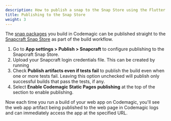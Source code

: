 ```yaml
---
description: How to publish a snap to the Snap Store using the Flutter workflow editor
title: Publishing to the Snap Store
weight: 3
---
```


The [snap packages](../flutter/flutter-projects/#building-snap-packages) you build in Codemagic can be published straight to the [Snapcraft Snap Store](https://snapcraft.io/) as part of the build workflow.

1. Go to **App settings > Publish > Snapcraft** to configure publishing to the Snapcraft Snap Store.  
2. Upload your Snapcraft login credentials file. This can be created by running 
3. Check **Publish artifacts even if tests fail** to publish the build even when one or more tests fail. Leaving this option unchecked will publish only successful builds that pass the tests, if any.
4. Select **Enable Codemagic Static Pages publishing** at the top of the section to enable publishing.

Now each time you run a build of your web app on Codemagic, you'll see the web app artifact being published to the web page in Codemagic logs and can immediately access the app at the specified URL.
